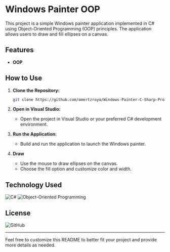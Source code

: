# Windows Painter OOP

This project is a simple Windows painter application implemented in C# using Object-Oriented Programming (OOP) principles. The application allows users to draw and fill ellipses on a canvas.

## Features
- **OOP**

## How to Use
1. **Clone the Repository:**
   ```bash
   git clone https://github.com/omertzroya/Windows-Painter-C-Sharp-Project.git
   ```

2. **Open in Visual Studio:**
   - Open the project in Visual Studio or your preferred C# development environment.

3. **Run the Application:**
   - Build and run the application to launch the Windows painter.

4. **Draw**
   - Use the mouse to draw ellipses on the canvas.
   - Choose the fill option and customize color and width.
     
## Technology Used
<div>
 <img src='https://img.shields.io/badge/C%23-239120?style=for-the-badge&logo=c-sharp&logoColor=white' alt='C#'/>
 <img src='https://img.shields.io/badge/OOP-239120?style=for-the-badge&logo=oop&logoColor=white' alt='Object-Oriented Programming'/>
</div>


## License
![GitHub](https://img.shields.io/github/license/ItsAlexanderPopov/Simon-game)


---

Feel free to customize this README to better fit your project and provide more details as needed.
